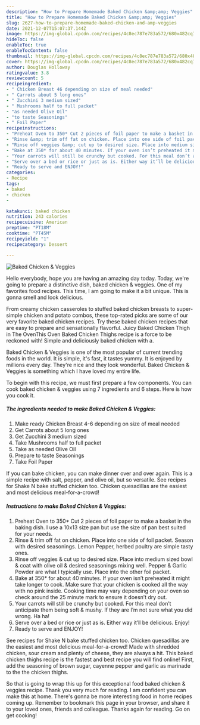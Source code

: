 ```yaml
---
description: "How to Prepare Homemade Baked Chicken &amp;amp; Veggies"
title: "How to Prepare Homemade Baked Chicken &amp;amp; Veggies"
slug: 2627-how-to-prepare-homemade-baked-chicken-and-amp-veggies
date: 2021-12-07T15:07:37.144Z
image: https://img-global.cpcdn.com/recipes/4c8ec787e783a572/680x482cq70/baked-chicken-veggies-recipe-main-photo.jpg
hideToc: false
enableToc: true
enableTocContent: false
thumbnail: https://img-global.cpcdn.com/recipes/4c8ec787e783a572/680x482cq70/baked-chicken-veggies-recipe-main-photo.jpg
cover: https://img-global.cpcdn.com/recipes/4c8ec787e783a572/680x482cq70/baked-chicken-veggies-recipe-main-photo.jpg
author: Douglas Holloway
ratingvalue: 3.8
reviewcount: 5
recipeingredient:
- " Chicken Breast 46 depending on size of meal needed"
- " Carrots about 5 long ones"
- " Zucchini 3 medium sized"
- " Mushrooms half to full packet"
- "as needed Olive Oil"
- "to taste Seasonings"
- " Foil Paper"
recipeinstructions:
- "Preheat Oven to 350* Cut 2 pieces of foil paper to make a basket in the baking dish. I use a 10x13 size pan but use the size of pan best suited for your needs."
- "Rinse &amp; trim off fat on chicken. Place into one side of foil packet. Season with desired seasonings. Lemon Pepper, herbed poultry are simple tasty ones."
- "Rinse off veggies &amp; cut up to desired size. Place into medium sized bowl &amp; coat with olive oil &amp; desired seasonings mixing well. Pepper &amp; Garlic Powder are what I typically use. Place into the other foil packet."
- "Bake at 350* for about 40 minutes. If your oven isn’t preheated it might take longer to cook. Make sure that your chicken is cooked all the way with no pink inside. Cooking time may vary depending on your oven so check around the 25 minute mark to ensure it doesn’t dry out."
- "Your carrots will still be crunchy but cooked. For this meal don’t anticipate them being soft &amp; mushy. If they are I’m not sure what you did wrong. Ha ha!"
- "Serve over a bed or rice or just as is. Either way it’ll be delicious. Enjoy!"
- "Ready to serve and ENJOY!"
categories:
- Recipe
tags:
- baked
- chicken
- 

katakunci: baked chicken  
nutrition: 243 calories
recipecuisine: American
preptime: "PT18M"
cooktime: "PT45M"
recipeyield: "1"
recipecategory: Dessert

---
```



![Baked Chicken &amp; Veggies](https://img-global.cpcdn.com/recipes/4c8ec787e783a572/680x482cq70/baked-chicken-veggies-recipe-main-photo.jpg)

Hello everybody, hope you are having an amazing day today. Today, we're going to prepare a distinctive dish, baked chicken &amp; veggies. One of my favorites food recipes. This time, I am going to make it a bit unique. This is gonna smell and look delicious.

From creamy chicken casseroles to stuffed baked chicken breasts to super-simple chicken and potato combos, these top-rated picks are some of our very favorite baked chicken recipes. Try these baked chicken recipes that are easy to prepare and sensationally flavorful. Juicy Baked Chicken Thigh in The OvenThis Oven Baked Chicken Thighs recipe is a force to be reckoned with! Simple and deliciously baked chicken with a.

Baked Chicken &amp; Veggies is one of the most popular of current trending foods in the world. It is simple, it's fast, it tastes yummy. It is enjoyed by millions every day. They're nice and they look wonderful. Baked Chicken &amp; Veggies is something which I have loved my entire life.


To begin with this recipe, we must first prepare a few components. You can cook baked chicken &amp; veggies using 7 ingredients and 6 steps. Here is how you cook it.

<!--inarticleads1-->

##### The ingredients needed to make Baked Chicken &amp; Veggies:

1. Make ready  Chicken Breast 4-6 depending on size of meal needed
1. Get  Carrots about 5 long ones
1. Get  Zucchini 3 medium sized
1. Take  Mushrooms half to full packet
1. Take as needed Olive Oil
1. Prepare to taste Seasonings
1. Take  Foil Paper


If you can bake chicken, you can make dinner over and over again. This is a simple recipe with salt, pepper, and olive oil, but so versatile. See recipes for Shake N bake stuffed chicken too. Chicken quesadillas are the easiest and most delicious meal-for-a-crowd! 

<!--inarticleads2-->

##### Instructions to make Baked Chicken &amp; Veggies:

1. Preheat Oven to 350* Cut 2 pieces of foil paper to make a basket in the baking dish. I use a 10x13 size pan but use the size of pan best suited for your needs.
1. Rinse &amp; trim off fat on chicken. Place into one side of foil packet. Season with desired seasonings. Lemon Pepper, herbed poultry are simple tasty ones.
1. Rinse off veggies &amp; cut up to desired size. Place into medium sized bowl &amp; coat with olive oil &amp; desired seasonings mixing well. Pepper &amp; Garlic Powder are what I typically use. Place into the other foil packet.
1. Bake at 350* for about 40 minutes. If your oven isn’t preheated it might take longer to cook. Make sure that your chicken is cooked all the way with no pink inside. Cooking time may vary depending on your oven so check around the 25 minute mark to ensure it doesn’t dry out.
1. Your carrots will still be crunchy but cooked. For this meal don’t anticipate them being soft &amp; mushy. If they are I’m not sure what you did wrong. Ha ha!
1. Serve over a bed or rice or just as is. Either way it’ll be delicious. Enjoy!
1. Ready to serve and ENJOY!

See recipes for Shake N bake stuffed chicken too. Chicken quesadillas are the easiest and most delicious meal-for-a-crowd! Made with shredded chicken, sour cream and plenty of cheese, they are always a hit. This baked chicken thighs recipe is the fastest and best recipe you will find online! First, add the seasoning of brown sugar, cayenne pepper and garlic as marinade to the the chicken thighs. 

So that is going to wrap this up for this exceptional food baked chicken &amp; veggies recipe. Thank you very much for reading. I am confident you can make this at home. There's gonna be more interesting food in home recipes coming up. Remember to bookmark this page in your browser, and share it to your loved ones, friends and colleague. Thanks again for reading. Go on get cooking!
